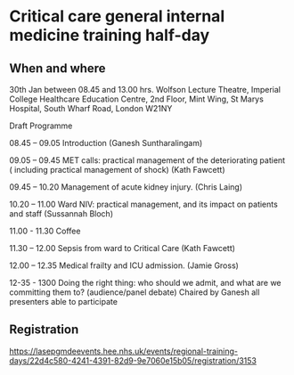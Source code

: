 # Critical care general internal medicine training half-day

## When and where

30th Jan between 08.45 and 13.00 hrs. Wolfson Lecture Theatre, Imperial College Healthcare Education Centre, 2nd Floor, Mint Wing, St Marys Hospital, South Wharf Road, London W21NY

Draft Programme

08.45 – 09.05      Introduction  (Ganesh Suntharalingam)

09.05 – 09.45      MET calls: practical management of the deteriorating patient ( including practical management of shock) (Kath Fawcett)

09.45 – 10.20      Management of acute kidney injury. (Chris Laing)

10.20 – 11.00      Ward NIV: practical management, and its impact on patients and staff (Sussannah Bloch)

11.00 - 11.30       Coffee

11.30 – 12.00      Sepsis from ward to Critical Care (Kath Fawcett)

12.00 – 12.35      Medical frailty and ICU admission. (Jamie Gross)

12-35 -  1300       Doing the right thing: who should we admit, and what are we committing them to? (audience/panel debate) Chaired by Ganesh all presenters able to participate

## Registration

 https://lasepgmdeevents.hee.nhs.uk/events/regional-training-days/22d4c580-4241-4391-82d9-9e7060e15b05/registration/3153
